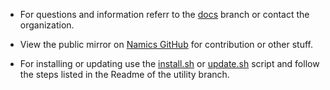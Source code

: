 * For questions and information referr to the [docs](http://github.com/namics/pixel-run/tree/docs/) branch or contact the organization.

* View the public mirror on [Namics GitHub](http://gitub.com/namics/pixel-run) for contribution or other stuff.

* For installing or updating use the [install.sh](https://github.com/namics/pixel-run/tree/utility/install.sh) or [update.sh](https://github.com/namics/pixel-run/tree/utility/update.sh) script and follow the steps listed in the Readme of the utility branch.

